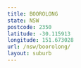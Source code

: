 ```yaml
---
title: BOOROLONG
state: NSW
postcode: 2350
latitude: -30.115913
longitude: 151.673028
url: /nsw/boorolong/
layout: suburb
---
```

